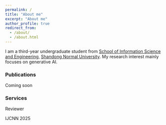 ```yaml
---
permalink: /
title: "About me"
excerpt: "About me"
author_profile: true
redirect_from: 
  - /about/
  - /about.html
---
```


I am a third-year undergraduate student from [School of Information Science and Engineering](http://www.ischool.sdnu.edu.cn/), [Shandong Normal University](http://www.sdnu.edu.cn/). My research interest mainly focuses on generative AI.


### Publications
Coming soon


### Services

<p style = "font size: 18px;">Reviewer</p>
<p style = "font size: 15px;">IJCNN 2025</p>
